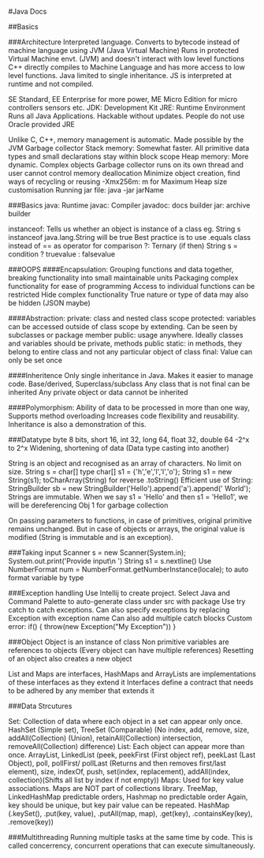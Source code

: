 #Java Docs

##Basics

###Architecture
Interpreted language. Converts to bytecode instead of machine language using JVM (Java Virtual Machine)
Runs in protected Virtual Machine envt. (JVM) and doesn't interact with low level functions
C++ directly compiles to Machine Language and has more access to low level functions. Java limited
to single inheritance. JS is interpreted at runtime and not compiled.

SE Standard, EE Enterprise for more power, ME Micro Edition for micro controllers sensors etc.
JDK: Development Kit
JRE: Runtime Environment Runs all Java Applications. Hackable without updates. People do not use
Oracle provided JRE

Unlike C, C++, memory management is automatic. Made possible by the JVM Garbage collector
Stack memory: Somewhat faster. All primitive data types and small declarations stay within block scope
Heap memory: More dynamic. Complex objects
Garbage collector runs on its own thread and user cannot control memory deallocation
Minimize object creation, find ways of recycling or reusing
-Xmx256m: m for Maximum Heap size customisation
Running jar file: java -jar jarName

###Basics
java: Runtime
javac: Compiler
javadoc: docs builder
jar: archive builder

instanceof: Tells us whether an object is instance of a class
eg. String s instanceof java.lang.String will be true
Best practice is to use .equals class instead of == as operator for comparison
?: Ternary (if then)
String s = condition ? truevalue : falsevalue

###OOPS
####Encapsulation: 
Grouping functions and data together, breaking functionality into small maintainable units
Packaging complex functionality for ease of programming
Access to individual functions can be restricted
Hide complex functionality
True nature or type of data may also be hidden (JSON maybe) 

####Abstraction:
private: class and nested class scope
protected: variables can be accessed outside of class scope by extending. Can be seen by subclasses 
or package member
public: usage anywhere. Ideally classes and variables should be private, methods public
static: in methods, they belong to entire class and not any particular object of class
final: Value can only be set once

####Inheritence
Only single inheritance in Java. Makes it easier to manage code.
Base/derived, Superclass/subclass
Any class that is not final can be inherited
Any private object or data cannot be inherited

####Polymorphism: 
Ability of data to be processed in more than one way, Supports method overloading
Increases code flexibility and reusability. Inheritance is also a demonstration of this.

###Datatype
byte 8 bits, short 16, int 32, long 64, float 32, double 64 -2^x to 2^x
Widening, shortening of data (Data type casting into another)

String is an object and recognised as an array of characters. No limit on size. String s = char[] type
char[] s1 = {'h','e','l','l','o'}; String s1 =  new String(s1); toCharArray(String) for reverse .toString()
Efficient use of String: StringBuilder sb = new StringBuilder('Hello').append('a').append(' World');
Strings are immutable. When we say s1 = 'Hello' and then s1 = 'Hello1', we will be dereferencing Obj 1
for garbage collection

On passing parameters to functions, in case of primitives, original primitive remains unchanged. But in 
case of objects or arrays, the original value is modified (String is immutable and is an exception).

###Taking input
Scanner s =  new Scanner(System.in);
System.out.print('Provide input\n ')
String s1 = s.nextline() 
Use NumberFormat num = NumberFormat.getNumberInstance(locale); to auto format variable by type

###Exception handling
Use Intellij to create project. Select Java and Command Palette to auto-generate class under src with package
Use try catch to catch exceptions. Can also specify exceptions by replacing Exception with exception name
Can also add multiple catch blocks
Custom error: if() { throw(new Exception("My Exception")) }

###Object
Object is an instance of class
Non primitive variables are references to objects (Every object can have multiple references)
Resetting of an object also creates a new object

List and Maps are interfaces, HashMaps and ArrayLists are implementations of these interfaces as they extend it
Interfaces define a contract that needs to be adhered by any member that extends it

###Data Strcutures

Set: Collection of data where each object in a set can appear only once. HashSet (Simple set), 
TreeSet (Comparable) (No index, add, remove, size, addAll(Collection) (Union), retainAll(Collection) intersection,
removeAll(Collection) difference)
List: Each object can appear more than once. ArrayList, LinkedList (peek, peekFirst (First object ref),
peekLast (Last Object), poll, pollFirst/ pollLast (Returns and then removes first/last element), size,
indexOf, push, set(index, replacement), addAll(index, collection)(Shifts all list by index if not empty))
Maps: Used for key value associations. Maps are NOT part of collections library. TreeMap, 
LinkedHashMap predictable orders, Hashmap no predictable order
Again, key should be unique, but key pair value can be repeated. HashMap (.keySet(), .put(key, value),
 .putAll(map, map), .get(key), .containsKey(key), .remove(key))
 
###Multithreading
Running multiple tasks at the same time by code. This is called concerrency, concurrent operations that can
execute simultaneously.
